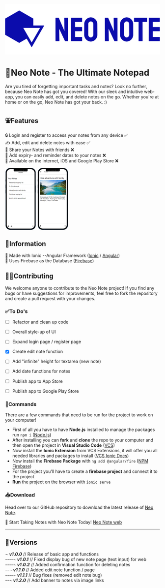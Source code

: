 <img src="logoneonote/logo_large2.png" height=10%/>

# 📝Neo Note - The Ultimate Notepad
Are you tired of forgetting important tasks and notes? Look no further, because Neo Note has got you covered! With our sleek and intuitive web-app, you can easily add, edit, and delete notes on the go. Whether you're at home or on the go, Neo Note has got your back. :)

## ⛲Features 
 🔒 Login and register to access your notes from any device ✅ <br> 
 ✍️ Add, edit and delete notes with ease ✅ <br>
 🤝 Share your Notes with friends ❌ <br>
 📅 Add expiry- and reminder dates to your notes ❌ <br>
 🏪 Available on the internet, iOS and Google Play Store ❌ <br>
 <div>
  <img src=".github/ios-app1.png" width=20%/>
 <img src=".github/ios-app2.png" width=20%/>
  </div>
  
## 💁Information
 🔖 Made with Ionic --Angular Framework  ([Ionic](https://ionicframework.com) / [Angular](https://angular.io)) <br>
 💽 Uses Firebase as the Database  ([Firebase](httpsfirebase.google.com)) <br>
## 🧑‍💻Contributing
We welcome anyone to contribute to the Neo Note project! If you find any bugs or have suggestions for improvements, feel free to fork the repository and create a pull request with your changes.

### ✅To Do's
- [ ] Refactor and clean up code
- [ ] Overall style-up of UI
- [ ] Expand login page / register page
- [X] Create edit note function
- [ ] Add "infinite" height for textarea (new note)
- [ ] Add date functions for notes
 
- [ ] Publish app to App Store
- [ ] Publish app to Google Play Store

### 🤧Commands
There are a few commands that need to be run for the project to work on your computer!
* First of all you have to have **Node.js** installed to manage the packages run ```npm i``` ([Node.js](https://nodejs.org/en/))
* After installing you can **fork** and **clone** the repo to your computer and then open the project in **Visual Studio Code** ([VCS](https://code.visualstudio.com/download))
* Now install the **Ionic Extension** from VCS Extensions, it will offer you all needed libraries and packages to install ([VCS Ionic Docs](https://ionicframework.com/docs/intro/vscode-extension#:~:text=The%20Ionic%20Visual%20Studio%20Code%20extension%20helps%20you%20perform%20various,logo%20in%20the%20activity%20bar.))
* Now install the **Firebase Package** with ```ng add @angular/fire``` ([NPM Firebase](https://www.npmjs.com/package/firebase))
* For the project you'll have to create a **firebase project** and connect it to the project
* **Run** the project on the browser with ```ionic serve```

### 📥Download
Head over to our GitHub repository to download the latest release of [Neo Note](https://github.com/Sigmale1000/neonote).

🚀 Start Taking Notes with Neo Note Today! [Neo Note web](https://neonote.sigmale.dev)

-------------------------------------------------
## 🦠Versions
¬ ***v1.0.0*** // Release of basic app and functions <br>
----¬ ***v1.0.1*** // Fixed display bug of new note page (text input) for web <br>
----¬ ***v1.0.2*** // Added confirmation function for deleting notes <br>
--¬ ***v1.1.0*** // Added edit note function / page <br> 
----¬ ***v1.1.1*** // Bug fixes (removed edit note bug) <br>
--¬ ***v1.2.0*** // Add banner to notes via image links <br>
